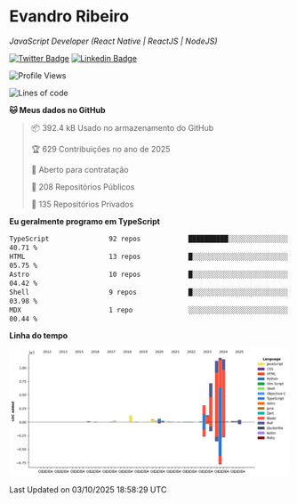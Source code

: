 # Evandro **Ribeiro**

*JavaScript Developer (React Native | ReactJS | NodeJS)*

[![Twitter Badge](https://img.shields.io/badge/-@ribeiroevandro-201B2D?style=flat-square&labelColor=201B2D&logo=twitter&logoColor=white&link=https://twitter.com/ribeiroevandro)](https://twitter.com/ribeiroevandro) 
[![Linkedin Badge](https://img.shields.io/badge/-Evandro%20Ribeiro-201B2D?style=flat-square&logo=Linkedin&logoColor=white&link=https://www.linkedin.com/in/ribeiroevandro)](https://www.linkedin.com/in/ribeiroevandro) 


<!--START_SECTION:waka-->
![Profile Views](http://img.shields.io/badge/Visualizac%C3%B5es%20do%20perfil-0-blue)

![Lines of code](https://img.shields.io/badge/Desde%20o%20Hello%20World%20eu%20escrevi-50.2%20million%20linhas%20de%20c%C3%B3digo-blue)

**🐱 Meus dados no GitHub** 

> 📦 392.4 kB Usado no armazenamento do GitHub 
 > 
> 🏆 629 Contribuições no ano de 2025
 > 
> 💼 Aberto para contratação
 > 
> 📜 208 Repositórios Públicos 
 > 
> 🔑 135 Repositórios Privados 
 > 
**Eu geralmente programo em TypeScript** 

```text
TypeScript               92 repos            ██████████░░░░░░░░░░░░░░░   40.71 % 
HTML                     13 repos            █░░░░░░░░░░░░░░░░░░░░░░░░   05.75 % 
Astro                    10 repos            █░░░░░░░░░░░░░░░░░░░░░░░░   04.42 % 
Shell                    9 repos             █░░░░░░░░░░░░░░░░░░░░░░░░   03.98 % 
MDX                      1 repo              ░░░░░░░░░░░░░░░░░░░░░░░░░   00.44 % 
```



**Linha do tempo**

![Lines of Code chart](https://raw.githubusercontent.com/ribeiroevandro/ribeiroevandro/main/assets/bar_graph.png)


 Last Updated on 03/10/2025 18:58:29 UTC
<!--END_SECTION:waka-->
